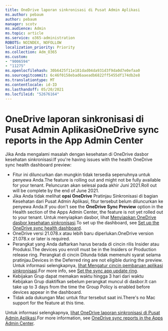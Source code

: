 ```yaml
---
title: OneDrive laporan sinkronisasi di Pusat Admin Aplikasi
ms.author: pebaum
author: pebaum
manager: scotv
ms.audience: Admin
ms.topic: article
ms.service: o365-administration
ROBOTS: NOINDEX, NOFOLLOW
localization_priority: Priority
ms.collection: Adm_O365
ms.custom:
- "9006594"
- "11275"
ms.openlocfilehash: 30b6425f11e181dad04da931d3f9da0d7e0efaa0
ms.sourcegitcommit: 6c46f0158ebad6aaeadb6822ff5455df174db2e8
ms.translationtype: MT
ms.contentlocale: id-ID
ms.lasthandoff: 05/20/2021
ms.locfileid: "52676164"
---
```

# <a name="onedrive-sync-reports-in-the-app-admin-center"></a><span data-ttu-id="23db3-102">OneDrive laporan sinkronisasi di Pusat Admin Aplikasi</span><span class="sxs-lookup"><span data-stu-id="23db3-102">OneDrive sync reports in the App Admin Center</span></span>

<span data-ttu-id="23db3-103">Jika Anda mengalami masalah dengan kesehatan di OneDrive dasbor kesehatan sinkronisasi:</span><span class="sxs-lookup"><span data-stu-id="23db3-103">If you're having issues with the health OneDrive sync health dashboard preview:</span></span>

- <span data-ttu-id="23db3-104">Fitur ini diluncurkan dan mungkin tidak tersedia sepenuhnya untuk penyewa Anda.</span><span class="sxs-lookup"><span data-stu-id="23db3-104">The feature is rolling out and might not be fully available for your tenant.</span></span> <span data-ttu-id="23db3-105">Peluncuran akan selesai pada akhir Juni 2021.</span><span class="sxs-lookup"><span data-stu-id="23db3-105">Roll out will be complete by the end of June 2021.</span></span>
- <span data-ttu-id="23db3-106">Jika Anda tidak melihat **opsi OneDrive** Pratinjau Sinkronisasi di bagian Kesehatan dari Pusat Admin Aplikasi, fitur tersebut belum diluncurkan ke penyewa Anda.</span><span class="sxs-lookup"><span data-stu-id="23db3-106">If you don't see the **OneDrive Sync Preview** option in the Health section of the Apps Admin Center, the feature is not yet rolled out to your tenant.</span></span> <span data-ttu-id="23db3-107">Untuk menyiapkan dasbor, lihat [Menyiapkan OneDrive dasbor kesehatan sinkronisasi](/OneDrive/sync-health#set-up-the-onedrive-sync-health-dashboard).</span><span class="sxs-lookup"><span data-stu-id="23db3-107">To set up the dashboard, see [Set up the OneDrive sync health dashboard](/OneDrive/sync-health#set-up-the-onedrive-sync-health-dashboard).</span></span>
- <span data-ttu-id="23db3-108">OneDrive versi 21.078.x atau lebih baru diperlukan.</span><span class="sxs-lookup"><span data-stu-id="23db3-108">OneDrive version 21.078.x or later is required.</span></span>
- <span data-ttu-id="23db3-109">Perangkat yang Anda daftarkan harus berada di cincin rilis Insider atau Produksi.</span><span class="sxs-lookup"><span data-stu-id="23db3-109">The devices you enroll must be in the Insiders or Production release ring.</span></span> <span data-ttu-id="23db3-110">Perangkat di cincin Ditunda tidak memenuhi syarat selama pratinjau.</span><span class="sxs-lookup"><span data-stu-id="23db3-110">Devices in the Deferred ring are not eligible during the preview.</span></span> <span data-ttu-id="23db3-111">Untuk informasi selengkapnya, [lihat Mengatur cincin pembaruan aplikasi sinkronisasi](/OneDrive/use-group-policy#set-the-sync-app-update-ring).</span><span class="sxs-lookup"><span data-stu-id="23db3-111">For more info, see [Set the sync app update ring](/OneDrive/use-group-policy#set-the-sync-app-update-ring).</span></span>
- <span data-ttu-id="23db3-112">Kebijakan Grup dapat memakan waktu hingga 3 hari dari waktu Kebijakan Grup diaktifkan sebelum perangkat muncul di dasbor.</span><span class="sxs-lookup"><span data-stu-id="23db3-112">It can take up to 3 days from the time the Group Policy is enabled before devices appear in the dashboard.</span></span>
- <span data-ttu-id="23db3-113">Tidak ada dukungan Mac untuk fitur tersebut saat ini.</span><span class="sxs-lookup"><span data-stu-id="23db3-113">There's no Mac support for the feature at this time.</span></span>

<span data-ttu-id="23db3-114">Untuk informasi selengkapnya, [lihat OneDrive laporan sinkronisasi di Pusat Admin Aplikasi](/OneDrive/sync-health).</span><span class="sxs-lookup"><span data-stu-id="23db3-114">For more information, see [OneDrive sync reports in the Apps Admin Center](/OneDrive/sync-health).</span></span>